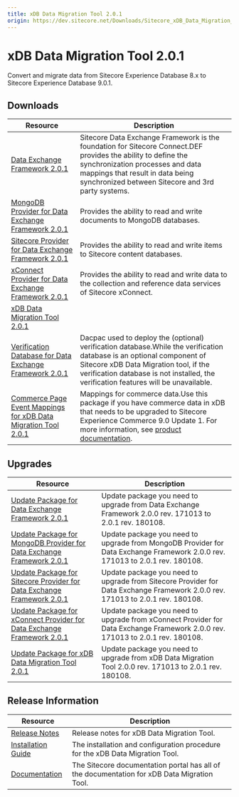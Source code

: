 ```yaml
---
title: xDB Data Migration Tool 2.0.1
origin: https://dev.sitecore.net/Downloads/Sitecore_xDB_Data_Migration_Tool/2x/xDB_Data_Migration_Tool_201
---
```


# xDB Data Migration Tool 2.0.1

Convert and migrate data from Sitecore Experience Database 8.x to Sitecore Experience Database 9.0.1.

## Downloads

 | Resource | Description |
 | --- | --- |
 | [Data Exchange Framework 2.0.1](https://sitecoredev.azureedge.net/~/media/F9D865992BDB4DC1955B3E2EB23C994B.ashx?date=20180109T203756) | Sitecore Data Exchange Framework is the foundation for Sitecore Connect.DEF provides the ability to define the synchronization processes and data mappings that result in data being synchronized between Sitecore and 3rd party systems. |
 | [MongoDB Provider for Data Exchange Framework 2.0.1](https://sitecoredev.azureedge.net/~/media/67500EC77D154A0A83369726C13ECAB8.ashx?date=20180109T203808) | Provides the ability to read and write documents to MongoDB databases. |
 | [Sitecore Provider for Data Exchange Framework 2.0.1](https://sitecoredev.azureedge.net/~/media/18ABEF709AC544F7AD6020678A84E992.ashx?date=20180109T203822) | Provides the ability to read and write items to Sitecore content databases. |
 | [xConnect Provider for Data Exchange Framework 2.0.1](https://sitecoredev.azureedge.net/~/media/4CC5B866658E443CA9E3F627FEB71967.ashx?date=20180109T203837) | Provides the ability to read and write data to the collection and reference data services of Sitecore xConnect. |
 | [xDB Data Migration Tool 2.0.1](https://sitecoredev.azureedge.net/~/media/38C6E100648743A0A3D3B29D1D452D19.ashx?date=20180109T203851) |  |
 | [Verification Database for Data Exchange Framework 2.0.1](https://sitecoredev.azureedge.net/~/media/4A06B705A41D4883A5AB1CA050B760CD.ashx?date=20180109T204044) | Dacpac used to deploy the (optional) verification database.While the verification database is an optional component of Sitecore xDB Data Migration tool, if the verification database is not installed, the verification features will be unavailable. |
 | [Commerce Page Event Mappings for xDB Data Migration Tool 2.0.1](https://sitecoredev.azureedge.net/~/media/8C46C455009E413E928DDBE0397EBA35.ashx?date=20180315T141443) | Mappings for commerce data.Use this package if you have commerce data in xDB that needs to be upgraded to Sitecore Experience Commerce 9.0 Update 1. For more information, see [product documentation](http://integrationsdn.sitecore.net/xDBDataMigrationTool/v2.0.1/commerce-mappings/index.html). |

## Upgrades

 | Resource | Description |
 | --- | --- |
 | [Update Package for Data Exchange Framework 2.0.1](https://sitecoredev.azureedge.net/~/media/78D670D360D84D27AA14F6314F4096E7.ashx?date=20180109T203906) | Update package you need to upgrade from Data Exchange Framework 2.0.0 rev. 171013 to 2.0.1 rev. 180108. |
 | [Update Package for MongoDB Provider for Data Exchange Framework 2.0.1](https://sitecoredev.azureedge.net/~/media/8764B88726C44A578ECC14A465C78A18.ashx?date=20180109T203918) | Update package you need to upgrade from MongoDB Provider for Data Exchange Framework 2.0.0 rev. 171013 to 2.0.1 rev. 180108. |
 | [Update Package for Sitecore Provider for Data Exchange Framework 2.0.1](https://sitecoredev.azureedge.net/~/media/69A9D5A3F2F447118CE99E83F80429FC.ashx?date=20180109T203931) | Update package you need to upgrade from Sitecore Provider for Data Exchange Framework 2.0.0 rev. 171013 to 2.0.1 rev. 180108. |
 | [Update Package for xConnect Provider for Data Exchange Framework 2.0.1](https://sitecoredev.azureedge.net/~/media/51EFFA30A2D24454A1A5B6B5E33B0D0F.ashx?date=20180109T203944) | Update package you need to upgrade from xConnect Provider for Data Exchange Framework 2.0.0 rev. 171013 to 2.0.1 rev. 180108. |
 | [Update Package for xDB Data Migration Tool 2.0.1](https://sitecoredev.azureedge.net/~/media/8189FF2279834C5384E9D143A13C0E5F.ashx?date=20180109T203958) | Update package you need to upgrade from xDB Data Migration Tool 2.0.0 rev. 171013 to 2.0.1 rev. 180108. |

## Release Information

 | Resource | Description |
 | --- | --- |
 | [Release Notes](/downloads/Sitecore%20xDB%20Data%20Migration%20Tool/2x/xDB%20Data%20Migration%20Tool%20201/Release%20Notes) | Release notes for xDB Data Migration Tool. |
 | [Installation Guide](https://sitecoredev.azureedge.net/~/media/265255A5D1764EC187A9FE3A59691F49.ashx?date=20190528T120230) | The installation and configuration procedure for the xDB Data Migration Tool. |
 | [Documentation](https://doc.sitecore.com/developers/dmt/21/xdb-data-migration-tool/en/xdb-data-migration-tool.html) | The Sitecore documentation portal has all of the documentation for xDB Data Migration Tool. |